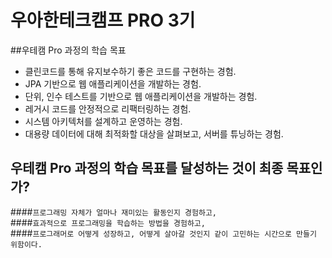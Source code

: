 # 우아한테크캠프 PRO 3기

##우테캠 Pro 과정의 학습 목표
- 클린코드를 통해 유지보수하기 좋은 코드를 구현하는 경험.
- JPA 기반으로 웹 애플리케이션을 개발하는 경험.
- 단위, 인수 테스트를 기반으로 웹 애플리케이션을 개발하는 경험.
- 레거시 코드를 안정적으로 리팩터링하는 경험.
- 시스템 아키텍처를 설계하고 운영하는 경험.
- 대용량 데이터에 대해 최적화할 대상을 살펴보고, 서버를 튜닝하는 경험.

## 우테캠 Pro 과정의 학습 목표를 달성하는 것이 최종 목표인가?
####`프로그래밍 자체가 얼마나 재미있는 활동인지 경험하고,` <br/>
####`효과적으로 프로그래밍을 학습하는 방법을 경험하고,` <br/>
####`프로그래머로 어떻게 성장하고, 어떻게 살아갈 것인지 같이 고민하는 시간으로 만들기 위함이다.` <br/>